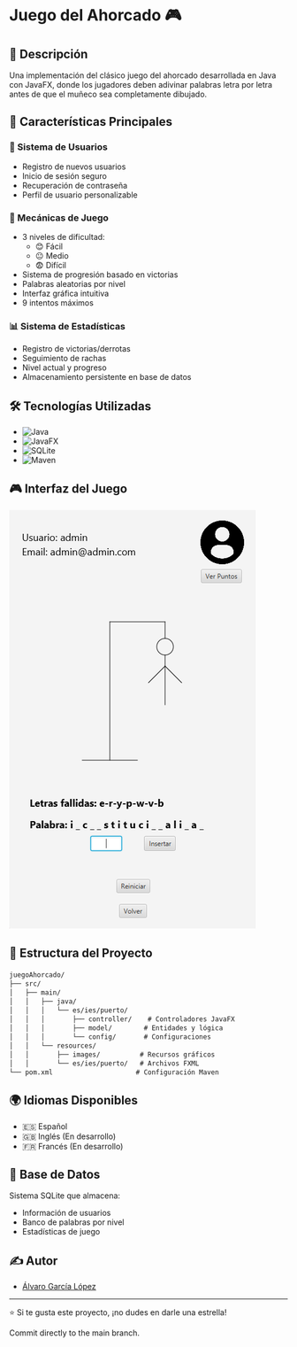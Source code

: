 # Juego del Ahorcado 🎮

## 📝 Descripción
Una implementación del clásico juego del ahorcado desarrollada en Java con JavaFX, donde los jugadores deben adivinar palabras letra por letra antes de que el muñeco sea completamente dibujado.

## 🎯 Características Principales

### 👤 Sistema de Usuarios
* Registro de nuevos usuarios
* Inicio de sesión seguro
* Recuperación de contraseña
* Perfil de usuario personalizable

### 🎲 Mecánicas de Juego
* 3 niveles de dificultad:
  * 😊 Fácil
  * 😐 Medio
  * 😨 Difícil
* Sistema de progresión basado en victorias
* Palabras aleatorias por nivel
* Interfaz gráfica intuitiva
* 9 intentos máximos

### 📊 Sistema de Estadísticas
* Registro de victorias/derrotas
* Seguimiento de rachas
* Nivel actual y progreso
* Almacenamiento persistente en base de datos

## 🛠️ Tecnologías Utilizadas
* ![Java](https://img.shields.io/badge/Java-17-orange)
* ![JavaFX](https://img.shields.io/badge/JavaFX-21-blue)
* ![SQLite](https://img.shields.io/badge/SQLite-3-green)
* ![Maven](https://img.shields.io/badge/Maven-3.8-red)

## 🎮 Interfaz del Juego
![Pantalla del juego](juegoAhorcado/src/main/resources/images/pantalla-inicio.png)

## 📁 Estructura del Proyecto
```
juegoAhorcado/
├── src/
│   ├── main/
│   │   ├── java/
│   │   │   └── es/ies/puerto/
│   │   │       ├── controller/    # Controladores JavaFX
│   │   │       ├── model/        # Entidades y lógica
│   │   │       └── config/       # Configuraciones
│   │   └── resources/
│   │       ├── images/          # Recursos gráficos
│   │       └── es/ies/puerto/   # Archivos FXML
└── pom.xml                     # Configuración Maven
```

## 🌍 Idiomas Disponibles
* 🇪🇸 Español
* 🇬🇧 Inglés (En desarrollo)
* 🇫🇷 Francés (En desarrollo)

## 💾 Base de Datos
Sistema SQLite que almacena:
* Información de usuarios
* Banco de palabras por nivel
* Estadísticas de juego

## ✍️ Autor
* [Álvaro García López](https://github.com/alvarogrlp)

---
⭐ Si te gusta este proyecto, ¡no dudes en darle una estrella!

Commit directly to the main branch.
